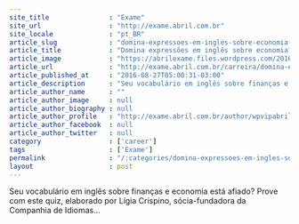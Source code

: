 ```yaml
---
site_title               : "Exame"
site_url                 : "http://exame.abril.com.br"
site_locale              : "pt_BR"
article_slug             : "domina-expressoes-em-ingles-sobre-economia-faca-o-teste"
article_title            : "Domina expressões em inglês sobre economia? Faça o teste"
article_image            : "https://abrilexame.files.wordpress.com/2016/09/size_960_16_9_moedas45.jpg?quality=70&strip=all&w=960"
article_url              : "http://exame.abril.com.br/carreira/domina-expressoes-em-ingles-sobre-economia-faca-o-teste/"
article_published_at     : "2016-08-27T05:00:31-03:00"
article_description      : "Seu vocabulário em inglês sobre finanças e economia está afiado? Prove com este quiz, elaborado por Lígia Crispino, sócia-fundadora da Companhia de Idiomas..."
article_author_name      : ""
article_author_image     : null
article_author_biography : null
article_author_profile   : "http://exame.abril.com.br/author/wpvipabril/"
article_author_facebook  : null
article_author_twitter   : null
category                 : ['career']
tags                     : ['Exame']
permalink                : "/:categories/domina-expressoes-em-ingles-sobre-economia-faca-o-teste/"
layout                   : post
---
```


Seu vocabulário em inglês sobre finanças e economia está afiado? Prove com este quiz, elaborado por Lígia Crispino, sócia-fundadora da Companhia de Idiomas...

